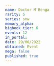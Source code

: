 ```yaml
---
name: Doctor M'Benga
rarity: 5
series: snw
memory_alpha:
bigbook_tier: 6
events: 12
in_portal:
date: 29/06/2022
obtained: Event
mega: false
published: true
---
```



